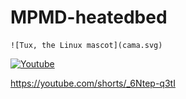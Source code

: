 # MPMD-heatedbed
    ![Tux, the Linux mascot](cama.svg)
[![Youtube](https://img.youtube.com/vi/_6Ntep-q3tI/0.jpg)](https://www.youtube.com/watch?v=_6Ntep-q3tI)


https://youtube.com/shorts/_6Ntep-q3tI
